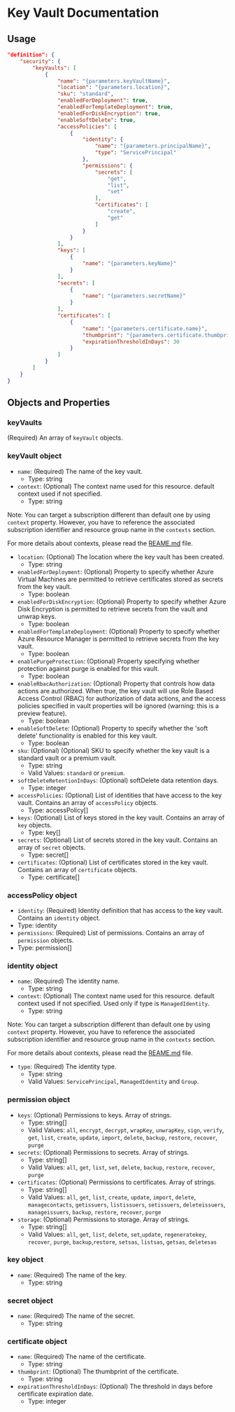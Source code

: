 # Key Vault Documentation

## Usage

```json
"definition": {
    "security": {
        "keyVaults": [
            {
                "name": "{parameters.keyVaultName}",
                "location": "{parameters.location}",
                "sku": "standard",
                "enabledForDeployment": true,
                "enabledForTemplateDeployment": true,
                "enabledForDiskEncryption": true,
                "enableSoftDelete": true,
                "accessPolicies": [
                    {
                        "identity": {
                            "name": "{parameters.principalName}",
                            "type": "ServicePrincipal"
                        },
                        "permissions": {
                            "secrets": [
                                "get",
                                "list",
                                "set"
                            ],
                            "certificates": [
                                "create",
                                "get"
                            ]
                        }
                    }
                ],
                "keys": [
                    {
                        "name": "{parameters.keyName}"
                    }
                ],
                "secrets": [
                    {
                        "name": "{parameters.secretName}"
                    }
                ],
                "certificates": [
                    {
                        "name": "{parameters.certificate.name}",
                        "thumbprint": "{parameters.certificate.thumbprint}",
                        "expirationThresholdInDays": 30
                    }
                ]
            }
        ]
    }
}
```

## Objects and Properties

### keyVaults

(Required) An array of `keyVault` objects.

### keyVault object

- `name`: (Required) The name of the key vault.
  - Type: string
- `context`: (Optional) The context name used for this resource. default context used if not specified.
  - Type: string

Note: You can target a subscription different than default one by using `context` property. However, you have to reference the associated subscription identifier and resource group name in the `contexts` section.

For more details about contexts, please read the [REAME.md](../../../README.md) file.

- `location`: (Optional) The location where the key vault has been created.
  - Type: string
- `enabledForDeployment`: (Optional) Property to specify whether Azure Virtual Machines are permitted to retrieve certificates stored as secrets from the key vault.
  - Type: boolean
- `enabledForDiskEncryption`: (Optional) Property to specify whether Azure Disk Encryption is permitted to retrieve secrets from the vault and unwrap keys.
  - Type: boolean
- `enabledForTemplateDeployment`: (Optional) Property to specify whether Azure Resource Manager is permitted to retrieve secrets from the key vault.
  - Type: boolean
- `enablePurgeProtection`: (Optional) Property specifying whether protection against purge is enabled for this vault.
  - Type: boolean
- `enableRbacAuthorization`: (Optional) Property that controls how data actions are authorized. When true, the key vault will use Role Based Access Control (RBAC) for authorization of data actions, and the access policies specified in vault properties will be  ignored (warning: this is a preview feature).
  - Type: boolean
- `enableSoftDelete`: (Optional) Property to specify whether the 'soft delete' functionality is enabled for this key vault.
  - Type: boolean
- `sku`: (Optional) (Optional) SKU to specify whether the key vault is a standard vault or a premium vault.
  - Type: string
  - Valid Values: `standard` or `premium`.
- `softDeleteRetentionInDays`: (Optional) softDelete data retention days.
  - Type: integer
- `accessPolicies`: (Optional) List of identities that have access to the key vault. Contains an array of `accessPolicy` objects.
  - Type: accessPolicy[]
- `keys`: (Optional) List of keys stored in the key vault. Contains an array of `key` objects.
  - Type: key[]
- `secrets`: (Optional) List of secrets stored in the key vault. Contains an array of `secret` objects.
  - Type: secret[]
- `certificates`: (Optional) List of certificates stored in the key vault. Contains an array of `certificate` objects.
  - Type: certificate[]

### accessPolicy object

- `identity`: (Required) Identity definition that has access to the key vault. Contains an `identity` object.
- Type: identity
- `permissions`: (Required) List of permissions. Contains an array of `permission` objects.
- Type: permission[]

### identity object

- `name`: (Required) The identity name.
  - Type: string
- `context`: (Optional) The context name used for this resource. default context used if not specified. Used only if type is `ManagedIdentity`.
  - Type: string

Note: You can target a subscription different than default one by using `context` property. However, you have to reference the associated subscription identifier and resource group name in the `contexts` section.

For more details about contexts, please read the [REAME.md](../../../README.md) file.

- `type`: (Required) The identity type.
  - Type: string
  - Valid Values: `ServicePrincipal`, `ManagedIdentity` and `Group`.

### permission object

- `keys`: (Optional) Permissions to keys. Array of strings.
  - Type: string[]
  - Valid Values: `all`, `encrypt`, `decrypt`, `wrapKey`, `unwrapKey`, `sign`, `verify`, `get`, `list`, `create`, `update`, `import`, `delete`, `backup`, `restore`, `recover`, `purge`
- `secrets`: (Optional) Permissions to secrets. Array of strings.
  - Type: string[]
  - Valid Values: `all`, `get`, `list`, `set`, `delete`, `backup`, `restore`, `recover`, `purge`
- `certificates`: (Optional) Permissions to certificates. Array of strings.
  - Type: string[]
  - Valid Values: `all`, `get`, `list`, `create`, `update`, `import`, `delete`, `managecontacts`, `getissuers`, `listissuers`, `setissuers`, `deleteissuers`, `manageissuers`, `backup`, `restore`, `recover`, `purge`
- `storage`: (Optional) Permissions to storage. Array of strings.
  - Type: string[]
  - Valid Values: `all`, `get`, `list`, `delete`, `set`,`update`, `regeneratekey`, `recover`, `purge`, `backup`,`restore`, `setsas`, `listsas`, `getsas`, `deletesas`

### key object

- `name`: (Required) The name of the key.
  - Type: string

### secret object

- `name`: (Required) The name of the secret.
  - Type: string

### certificate object

- `name`: (Required) The name of the certificate.
  - Type: string
- `thumbprint`: (Optional) The thumbprint of the certificate.
  - Type: string
- `expirationThresholdInDays`: (Optional) The threshold in days before certificate expiration date.
  - Type: integer
